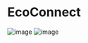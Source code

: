 # EcoConnect
![image](https://github.com/user-attachments/assets/85a0bf7e-d4fe-4d62-a810-f91faaea1c7f)
![image](https://github.com/user-attachments/assets/7bc3929a-caa0-4428-8f10-37a4f5dce783)

